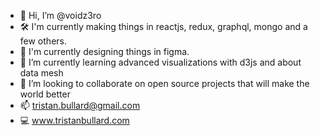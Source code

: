 - 👋 Hi, I’m @voidz3ro
- 🛠 I'm currently making things in reactjs, redux, graphql, mongo and a few others.
- 📐 I'm currently designing things in figma.
- 🌱 I’m currently learning advanced visualizations with d3js and about data mesh
- 💞️ I’m looking to collaborate on open source projects that will make the world better
- 📫 tristan.bullard@gmail.com
- 💻 www.tristanbullard.com

<!---
voidz3ro/voidz3ro is a ✨ special ✨ repository because its `README.md` (this file) appears on your GitHub profile.
You can click the Preview link to take a look at your changes.
--->
